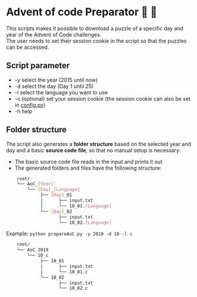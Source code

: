 # Advent of code Preparator 🎄 🎅

This scripts makes it possible to download a puzzle of a specific day and year of the Advent of Code challenges.  
The user needs to set their session cookie in the script so that the puzzles can be accessed.

## Script parameter
* -y select the year (2015 until now)
* -d select the day (Day 1 until 25)
* -l select the language you want to use
* -c (optional) set your session cookie (the session cookie can also be set in [config.py](./config.py))
* -h help

## Folder structure
The script also generates a **folder structure** based on the selected year and day and a basic **source code file**, so that no manual setup is necessary:
* The basic source code file reads in the input and prints it out
* The generated folders and files have the following structure:

```bash
    root/  
    └── AoC_[Year]  
        └── [Day]_[Language]  
             ├── [Day]_01  
             |      ├── input.txt  
             |      └── 10_01.[Language]  
             └── [Day]_02  
                    ├── input.txt  
                    └── 10_02.[Language]  
```
  Example: `python prepareAoC.py -y 2019 -d 10 -l c`
```bash
    root/  
    └── AoC_2019   
        └── 10_c  
             ├── 10_01  
             |      ├── input.txt  
             |      └── 10_01.c  
             └── 10_02  
                    ├── input.txt  
                    └── 10_02.c  
```
